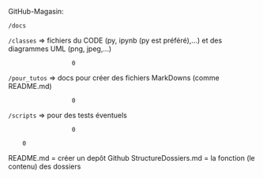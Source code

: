 GitHub-Magasin:

```/docs```

```/classes``` => fichiers du CODE (py, ipynb (py est préféré),...) et des diagrammes UML (png, jpeg,...)

                      0                

```/pour_tutos``` => docs pour créer des fichiers MarkDowns (comme README.md)

                      0 
                 
```/scripts``` => pour des tests éventuels

                      0                
                 
        0

                 
README.md = créer un depôt Github
StructureDossiers.md = la fonction (le contenu) des dossiers

